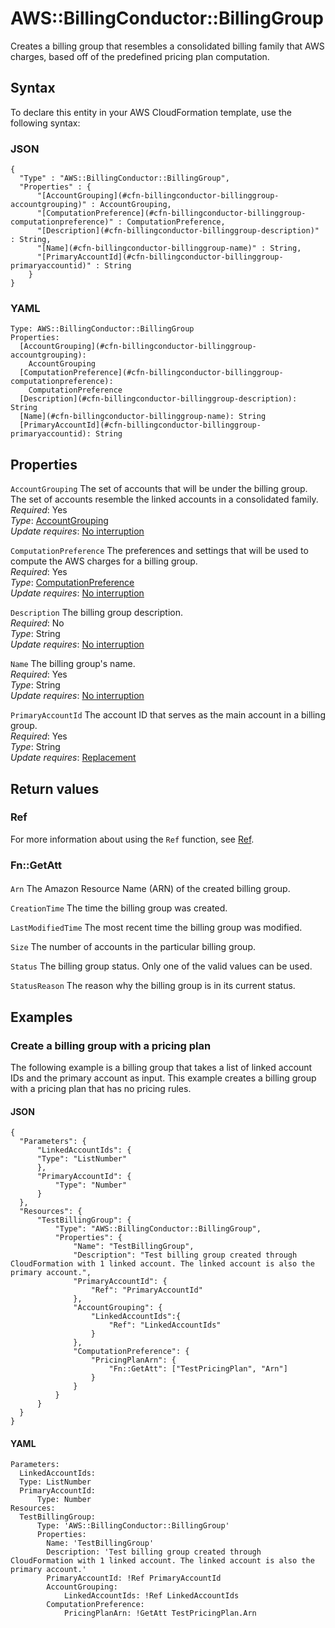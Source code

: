# AWS::BillingConductor::BillingGroup<a name="aws-resource-billingconductor-billinggroup"></a>

 Creates a billing group that resembles a consolidated billing family that AWS charges, based off of the predefined pricing plan computation\. 

## Syntax<a name="aws-resource-billingconductor-billinggroup-syntax"></a>

To declare this entity in your AWS CloudFormation template, use the following syntax:

### JSON<a name="aws-resource-billingconductor-billinggroup-syntax.json"></a>

```
{
  "Type" : "AWS::BillingConductor::BillingGroup",
  "Properties" : {
      "[AccountGrouping](#cfn-billingconductor-billinggroup-accountgrouping)" : AccountGrouping,
      "[ComputationPreference](#cfn-billingconductor-billinggroup-computationpreference)" : ComputationPreference,
      "[Description](#cfn-billingconductor-billinggroup-description)" : String,
      "[Name](#cfn-billingconductor-billinggroup-name)" : String,
      "[PrimaryAccountId](#cfn-billingconductor-billinggroup-primaryaccountid)" : String
    }
}
```

### YAML<a name="aws-resource-billingconductor-billinggroup-syntax.yaml"></a>

```
Type: AWS::BillingConductor::BillingGroup
Properties: 
  [AccountGrouping](#cfn-billingconductor-billinggroup-accountgrouping): 
    AccountGrouping
  [ComputationPreference](#cfn-billingconductor-billinggroup-computationpreference): 
    ComputationPreference
  [Description](#cfn-billingconductor-billinggroup-description): String
  [Name](#cfn-billingconductor-billinggroup-name): String
  [PrimaryAccountId](#cfn-billingconductor-billinggroup-primaryaccountid): String
```

## Properties<a name="aws-resource-billingconductor-billinggroup-properties"></a>

`AccountGrouping`  <a name="cfn-billingconductor-billinggroup-accountgrouping"></a>
 The set of accounts that will be under the billing group\. The set of accounts resemble the linked accounts in a consolidated family\.   
*Required*: Yes  
*Type*: [AccountGrouping](aws-properties-billingconductor-billinggroup-accountgrouping.md)  
*Update requires*: [No interruption](https://docs.aws.amazon.com/AWSCloudFormation/latest/UserGuide/using-cfn-updating-stacks-update-behaviors.html#update-no-interrupt)

`ComputationPreference`  <a name="cfn-billingconductor-billinggroup-computationpreference"></a>
 The preferences and settings that will be used to compute the AWS charges for a billing group\.   
*Required*: Yes  
*Type*: [ComputationPreference](aws-properties-billingconductor-billinggroup-computationpreference.md)  
*Update requires*: [No interruption](https://docs.aws.amazon.com/AWSCloudFormation/latest/UserGuide/using-cfn-updating-stacks-update-behaviors.html#update-no-interrupt)

`Description`  <a name="cfn-billingconductor-billinggroup-description"></a>
The billing group description\.   
*Required*: No  
*Type*: String  
*Update requires*: [No interruption](https://docs.aws.amazon.com/AWSCloudFormation/latest/UserGuide/using-cfn-updating-stacks-update-behaviors.html#update-no-interrupt)

`Name`  <a name="cfn-billingconductor-billinggroup-name"></a>
The billing group's name\.   
*Required*: Yes  
*Type*: String  
*Update requires*: [No interruption](https://docs.aws.amazon.com/AWSCloudFormation/latest/UserGuide/using-cfn-updating-stacks-update-behaviors.html#update-no-interrupt)

`PrimaryAccountId`  <a name="cfn-billingconductor-billinggroup-primaryaccountid"></a>
The account ID that serves as the main account in a billing group\.   
*Required*: Yes  
*Type*: String  
*Update requires*: [Replacement](https://docs.aws.amazon.com/AWSCloudFormation/latest/UserGuide/using-cfn-updating-stacks-update-behaviors.html#update-replacement)

## Return values<a name="aws-resource-billingconductor-billinggroup-return-values"></a>

### Ref<a name="aws-resource-billingconductor-billinggroup-return-values-ref"></a>

For more information about using the `Ref` function, see [Ref](https://docs.aws.amazon.com/AWSCloudFormation/latest/UserGuide/intrinsic-function-reference-ref.html)\.

### Fn::GetAtt<a name="aws-resource-billingconductor-billinggroup-return-values-fn--getatt"></a>

#### <a name="aws-resource-billingconductor-billinggroup-return-values-fn--getatt-fn--getatt"></a>

`Arn`  <a name="Arn-fn::getatt"></a>
The Amazon Resource Name \(ARN\) of the created billing group\. 

`CreationTime`  <a name="CreationTime-fn::getatt"></a>
 The time the billing group was created\. 

`LastModifiedTime`  <a name="LastModifiedTime-fn::getatt"></a>
 The most recent time the billing group was modified\. 

`Size`  <a name="Size-fn::getatt"></a>
The number of accounts in the particular billing group\. 

`Status`  <a name="Status-fn::getatt"></a>
The billing group status\. Only one of the valid values can be used\. 

`StatusReason`  <a name="StatusReason-fn::getatt"></a>
The reason why the billing group is in its current status\. 

## Examples<a name="aws-resource-billingconductor-billinggroup--examples"></a>



### Create a billing group with a pricing plan<a name="aws-resource-billingconductor-billinggroup--examples--Create_a_billing_group_with_a_pricing_plan"></a>

The following example is a billing group that takes a list of linked account IDs and the primary account as input\. This example creates a billing group with a pricing plan that has no pricing rules\.

#### JSON<a name="aws-resource-billingconductor-billinggroup--examples--Create_a_billing_group_with_a_pricing_plan--json"></a>

```
{
  "Parameters": {
      "LinkedAccountIds": {
      "Type": "ListNumber"
      },
      "PrimaryAccountId": {
          "Type": "Number"
      }
  },
  "Resources": {
      "TestBillingGroup": {
          "Type": "AWS::BillingConductor::BillingGroup",
          "Properties": {
              "Name": "TestBillingGroup",
              "Description": "Test billing group created through CloudFormation with 1 linked account. The linked account is also the primary account.",
              "PrimaryAccountId": {
                  "Ref": "PrimaryAccountId"
              },
              "AccountGrouping": {
                  "LinkedAccountIds":{
                      "Ref": "LinkedAccountIds"
                  }
              },
              "ComputationPreference": {
                  "PricingPlanArn": {
                      "Fn::GetAtt": ["TestPricingPlan", "Arn"]
                  }
              }
          }
      }
  }
}
```

#### YAML<a name="aws-resource-billingconductor-billinggroup--examples--Create_a_billing_group_with_a_pricing_plan--yaml"></a>

```
Parameters:
  LinkedAccountIds:
  Type: ListNumber
  PrimaryAccountId:
      Type: Number
Resources:
  TestBillingGroup:
      Type: 'AWS::BillingConductor::BillingGroup'
      Properties:
        Name: 'TestBillingGroup'
        Description: 'Test billing group created through CloudFormation with 1 linked account. The linked account is also the primary account.'
        PrimaryAccountId: !Ref PrimaryAccountId
        AccountGrouping:
            LinkedAccountIds: !Ref LinkedAccountIds
        ComputationPreference:
            PricingPlanArn: !GetAtt TestPricingPlan.Arn
```